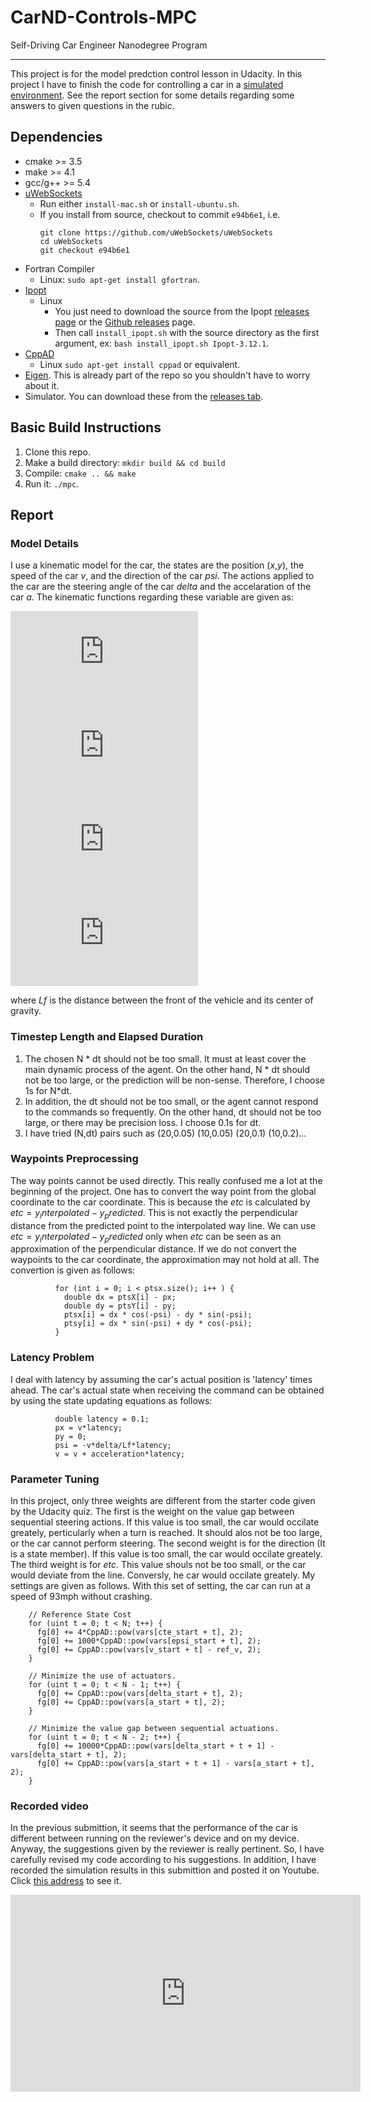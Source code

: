 # CarND-Controls-MPC
Self-Driving Car Engineer Nanodegree Program

---
This project is for the model predction control lesson in Udacity. In this project I have to finish the code for controlling a car in a [simulated environment](https://github.com/udacity/self-driving-car-sim/releases). See the report section for some details regarding some answers to given questions in the rubic.

## Dependencies

* cmake >= 3.5
* make >= 4.1
* gcc/g++ >= 5.4
* [uWebSockets](https://github.com/uWebSockets/uWebSockets)
  * Run either `install-mac.sh` or `install-ubuntu.sh`.
  * If you install from source, checkout to commit `e94b6e1`, i.e.
    ```
    git clone https://github.com/uWebSockets/uWebSockets 
    cd uWebSockets
    git checkout e94b6e1
    ```
* Fortran Compiler
  * Linux: `sudo apt-get install gfortran`.
* [Ipopt](https://projects.coin-or.org/Ipopt)
  * Linux
    * You just need to download the source from the Ipopt [releases page](https://www.coin-or.org/download/source/Ipopt/) or the [Github releases](https://github.com/coin-or/Ipopt/releases) page.
    * Then call `install_ipopt.sh` with the source directory as the first argument, ex: `bash install_ipopt.sh Ipopt-3.12.1`. 
* [CppAD](https://www.coin-or.org/CppAD/)
  * Linux `sudo apt-get install cppad` or equivalent.
* [Eigen](http://eigen.tuxfamily.org/index.php?title=Main_Page). This is already part of the repo so you shouldn't have to worry about it.
* Simulator. You can download these from the [releases tab](https://github.com/udacity/self-driving-car-sim/releases).

## Basic Build Instructions

1. Clone this repo.
2. Make a build directory: `mkdir build && cd build`
3. Compile: `cmake .. && make`
4. Run it: `./mpc`.

## Report

### Model Details

I use a kinematic model for the car, the states are the position (*x*,*y*), the speed of the car *v*, and the direction of the car *psi*. The actions applied to the car are the steering angle of the car *delta* and the accelaration of the car *a*. The kinematic functions regarding these variable are given as:

![equation](http://latex.codecogs.com/gif.latex?%24%24x_%7Bt%2B1%7D%3Dx_t%2Bv_t%5Ccos%28%5Cpsi_t%29%7Bdt%7D%24%24)  
![equation](http://latex.codecogs.com/gif.latex?%24%24y_%7Bt%2B1%7D%3Dy_t%2Bv_t%5Csin%28%5Cpsi_t%29%7Bdt%7D%24%24)  
![equation](http://latex.codecogs.com/gif.latex?%24%24%5Cpsi_%7Bt%2B1%7D%3D%5Cpsi_t%2B%7BL_f%7D%7Bv_t%7D%5Cdelta%7Bdt%7D%24%24)  
![equation](http://latex.codecogs.com/gif.latex?%24%24v_%7Bt%2B1%7D%3Dv_t%2B%7Ba_t%7D%7Bdt%7D%24%24)  

where *Lf* is the distance between the front of the vehicle and its center of gravity.

### Timestep Length and Elapsed Duration

1. The chosen N * dt should not be too small. It must at least cover the main dynamic process of the agent. On the other hand, N * dt should not be too large, or the prediction will be non-sense. Therefore, I choose 1s for N*dt.
2. In addition, the dt should not be too small, or the agent cannot respond to the commands so frequently. On the other hand, dt should not be too large, or there may be precision loss. I choose 0.1s for dt.
3. I have tried (N,dt) pairs such as (20,0.05) (10,0.05) (20,0.1) (10,0.2)...

### Waypoints Preprocessing

The way points cannot be used directly. This really confused me a lot at the beginning of the project. One has to convert the way point from the global coordinate to the car coordinate. This is because the *etc* is calculated by $etc = y_interpolated - y_predicted$. This is not exactly the perpendicular distance from the predicted point to the interpolated way line. We can use $etc = y_interpolated - y_predicted$ only when *etc* can be seen as an approximation of the perpendicular distance. If we do not convert the waypoints to the car coordinate, the approximation may not hold at all. The convertion is given as follows:

```
          for (int i = 0; i < ptsx.size(); i++ ) {
            double dx = ptsX[i] - px;
            double dy = ptsY[i] - py;
            ptsx[i] = dx * cos(-psi) - dy * sin(-psi);
            ptsy[i] = dx * sin(-psi) + dy * cos(-psi);
          }
```

### Latency Problem

I deal with latency by assuming the car's actual position is 'latency' times ahead. The car's actual state when receiving the command can be obtained by using the state updating equations as follows:

```
          double latency = 0.1;
          px = v*latency;
          py = 0;
          psi = -v*delta/Lf*latency;
          v = v + acceleration*latency;
```

### Parameter Tuning

In this project, only three weights are different from the starter code given by the Udacity quiz. The first is the weight on the value gap between sequential steering actions. If this value is too small, the car would occilate greately, perticularly when a turn is reached. It should alos not be too large, or the car cannot perform steering. The second weight is for the direction (It is a state member). If this value is too small, the car would occilate greately. The third weight is for *etc*. This value shouls not be too small, or the car would deviate from the line. Conversly, he car would occilate greately. My settings are given as follows. With this set of setting, the car can run at a speed of 93mph without crashing.

```
    // Reference State Cost
    for (uint t = 0; t < N; t++) {
      fg[0] += 4*CppAD::pow(vars[cte_start + t], 2);
      fg[0] += 1000*CppAD::pow(vars[epsi_start + t], 2);
      fg[0] += CppAD::pow(vars[v_start + t] - ref_v, 2);
    }

    // Minimize the use of actuators.
    for (uint t = 0; t < N - 1; t++) {
      fg[0] += CppAD::pow(vars[delta_start + t], 2);
      fg[0] += CppAD::pow(vars[a_start + t], 2);
    }

    // Minimize the value gap between sequential actuations.
    for (uint t = 0; t < N - 2; t++) {
      fg[0] += 10000*CppAD::pow(vars[delta_start + t + 1] - vars[delta_start + t], 2);
      fg[0] += CppAD::pow(vars[a_start + t + 1] - vars[a_start + t], 2);
    }
```

### Recorded video

In the previous submittion, it seems that the performance of the car is different between running on the reviewer's device and on my device. Anyway, the suggestions given by the reviewer is really pertinent. So, I have carefully revised my code according to his suggestions. In addition, I have recorded the simulation results in this submittion and posted it on Youtube. Click [this address](https://youtu.be/svCiJ1t0-Ls) to see it.

<iframe width="560" height="315" src="https://www.youtube.com/embed/svCiJ1t0-Ls" frameborder="0" allowfullscreen></iframe>



